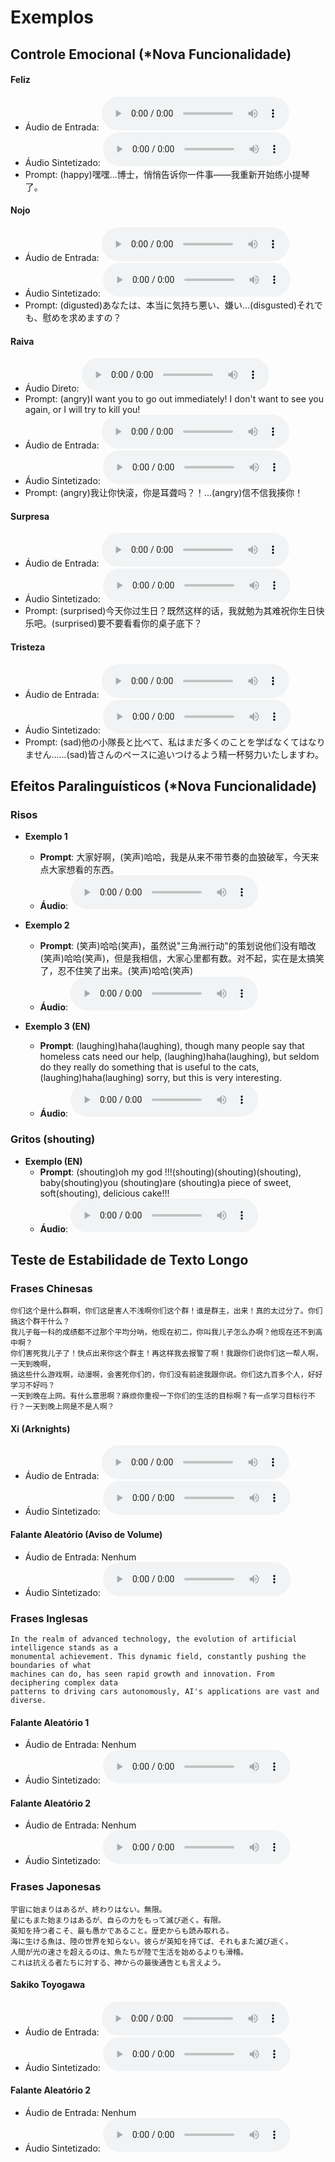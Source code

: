 # Exemplos

## Controle Emocional (*Nova Funcionalidade)

#### Feliz
- Áudio de Entrada: <audio controls preload="auto" src="https://demo-r2.speech.fish.audio/s1-20250920/zh/happy_refer.wav" />
- Áudio Sintetizado: <audio controls preload="auto" src="https://demo-r2.speech.fish.audio/s1-20250920/zh/happy.wav" />
- Prompt: (happy)嘿嘿...博士，悄悄告诉你一件事——我重新开始练小提琴了。

#### Nojo
- Áudio de Entrada: <audio controls preload="auto" src="https://demo-r2.speech.fish.audio/s1-20250920/ja/ref.wav" />
- Áudio Sintetizado: <audio controls preload="auto" src="https://demo-r2.speech.fish.audio/s1-20250920/ja/disgusted.wav" />
- Prompt: (digusted)あなたは、本当に気持ち悪い、嫌い…(disgusted)それでも、慰めを求めますの？

#### Raiva
- Áudio Direto: <audio controls preload="auto" src="https://demo-r2.speech.fish.audio/s1-20250920/en/angry.wav" />
- Prompt: (angry)I want you to go out immediately! I don't want to see you again, or I will try to kill you!
- Áudio de Entrada: <audio controls preload="auto" src="https://demo-r2.speech.fish.audio/s1-20250920/zh/作战中4.wav" />
- Áudio Sintetizado: <audio controls preload="auto" src="https://demo-r2.speech.fish.audio/s1-20250920/zh/angry.wav" />
- Prompt: (angry)我让你快滚，你是耳聋吗？！...(angry)信不信我揍你！

#### Surpresa
- Áudio de Entrada: <audio controls preload="auto" src="https://demo-r2.speech.fish.audio/s1-20250920/zh/ref1.wav" />
- Áudio Sintetizado: <audio controls preload="auto" src="https://demo-r2.speech.fish.audio/s1-20250920/zh/surprised.wav" />
- Prompt: (surprised)今天你过生日？既然这样的话，我就勉为其难祝你生日快乐吧。(surprised)要不要看看你的桌子底下？

#### Tristeza
- Áudio de Entrada: <audio controls preload="auto" src="https://demo-r2.speech.fish.audio/s1-20250920/ja/ref2.wav" />
- Áudio Sintetizado: <audio controls preload="auto" src="https://demo-r2.speech.fish.audio/s1-20250920/ja/sad.wav" />
- Prompt: (sad)他の小隊長と比べて、私はまだ多くのことを学ばなくてはなりません......(sad)皆さんのペースに追いつけるよう精一杯努力いたしますわ。

## Efeitos Paralinguísticos (*Nova Funcionalidade)

### Risos

- **Exemplo 1**
  - **Prompt**: 大家好啊，(笑声)哈哈，我是从来不带节奏的血狼破军，今天来点大家想看的东西。
  - **Áudio**: <audio controls preload="auto" src="https://demo-r2.speech.fish.audio/s1-20250920/zh/laugh1.wav" />

- **Exemplo 2**
  - **Prompt**: (笑声)哈哈(笑声)，虽然说"三角洲行动"的策划说他们没有暗改(笑声)哈哈(笑声)，但是我相信，大家心里都有数。对不起，实在是太搞笑了，忍不住笑了出来。(笑声)哈哈(笑声)
  - **Áudio**: <audio controls preload="auto" src="https://demo-r2.speech.fish.audio/s1-20250920/zh/laugh2.wav" />

- **Exemplo 3 (EN)**
  - **Prompt**: (laughing)haha(laughing), though many people say that homeless cats need our help, (laughing)haha(laughing), but seldom do they really do something that is useful to the cats, (laughing)haha(laughing) sorry, but this is very interesting.
  - **Áudio**: <audio controls preload="auto" src="https://demo-r2.speech.fish.audio/s1-20250920/en/laugh.wav" />

### Gritos (shouting)

- **Exemplo (EN)**
  - **Prompt**: (shouting)oh my god !!!(shouting)(shouting)(shouting), baby(shouting)you (shouting)are (shouting)a piece of sweet, soft(shouting), delicious cake!!!
  - **Áudio**: <audio controls preload="auto" src="https://demo-r2.speech.fish.audio/s1-20250920/en/shout.wav" />

## Teste de Estabilidade de Texto Longo

### Frases Chinesas
```
你们这个是什么群啊，你们这是害人不浅啊你们这个群！谁是群主，出来！真的太过分了。你们搞这个群干什么？
我儿子每一科的成绩都不过那个平均分呐，他现在初二，你叫我儿子怎么办啊？他现在还不到高中啊？
你们害死我儿子了！快点出来你这个群主！再这样我去报警了啊！我跟你们说你们这一帮人啊，一天到晚啊，
搞这些什么游戏啊，动漫啊，会害死你们的，你们没有前途我跟你说。你们这九百多个人，好好学习不好吗？
一天到晚在上网。有什么意思啊？麻烦你重视一下你们的生活的目标啊？有一点学习目标行不行？一天到晚上网是不是人啊？
```

#### Xi (Arknights)
- Áudio de Entrada: <audio controls preload="auto" src="https://demo-r2.speech.fish.audio/s1-20250920/zh/ref1.wav" />
- Áudio Sintetizado: <audio controls preload="auto" src="https://demo-r2.speech.fish.audio/s1-20250920/zh/audio.wav" />

#### Falante Aleatório (Aviso de Volume)
- Áudio de Entrada: Nenhum
- Áudio Sintetizado: <audio controls preload="auto" src="https://demo-r2.speech.fish.audio/s1-20250920/zh/audio2.wav" />

### Frases Inglesas

```
In the realm of advanced technology, the evolution of artificial intelligence stands as a 
monumental achievement. This dynamic field, constantly pushing the boundaries of what 
machines can do, has seen rapid growth and innovation. From deciphering complex data 
patterns to driving cars autonomously, AI's applications are vast and diverse.
```

#### Falante Aleatório 1
- Áudio de Entrada: Nenhum
- Áudio Sintetizado: <audio controls preload="auto" src="https://demo-r2.speech.fish.audio/s1-20250920/en/audio.wav" />

#### Falante Aleatório 2
- Áudio de Entrada: Nenhum
- Áudio Sintetizado: <audio controls preload="auto" src="https://demo-r2.speech.fish.audio/s1-20250920/en/audio2.wav" />

### Frases Japonesas

```
宇宙に始まりはあるが、終わりはない。無限。
星にもまた始まりはあるが、自らの力をもって滅び逝く。有限。
英知を持つ者こそ、最も愚かであること。歴史からも読み取れる。
海に生ける魚は、陸の世界を知らない。彼らが英知を持てば、それもまた滅び逝く。
人間が光の速さを超えるのは、魚たちが陸で生活を始めるよりも滑稽。
これは抗える者たちに対する、神からの最後通告とも言えよう。
```

#### Sakiko Toyogawa
- Áudio de Entrada: <audio controls preload="auto" src="https://demo-r2.speech.fish.audio/s1-20250920/ja/ref.wav" />
- Áudio Sintetizado: <audio controls preload="auto" src="https://demo-r2.speech.fish.audio/s1-20250920/ja/audio.wav" />

#### Falante Aleatório 2
- Áudio de Entrada: Nenhum
- Áudio Sintetizado: <audio controls preload="auto" src="https://demo-r2.speech.fish.audio/s1-20250920/ja/audio2.wav" />
